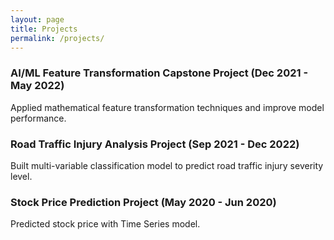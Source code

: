 ```yaml
---
layout: page
title: Projects
permalink: /projects/
---
```


### AI/ML Feature Transformation Capstone Project (Dec 2021 - May 2022)
Applied mathematical feature transformation techniques and improve model performance.

### Road Traffic Injury Analysis Project (Sep 2021 - Dec 2022)
Built multi-variable classification model to predict road traffic injury severity level.

### Stock Price Prediction Project (May 2020 - Jun 2020)
Predicted stock price with Time Series model.


[jekyll-organization]: https://github.com/jekyll
